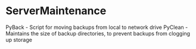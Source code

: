 # ServerMaintenance
PyBack - Script for moving backups from local to network drive
PyClean - Maintains the size of backup directories, to prevent backups from clogging up storage
